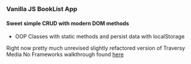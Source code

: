 ### Vanilla JS BookList App

#### Sweet simple CRUD with modern DOM methods

- OOP Classes with static methods and persist data with localStorage

Right now pretty much unrevised slightly refactored version of Traversy Media No Frameworks walkthrough found [here](https://www.youtube.com/watch?v=JaMCxVWtW58)
